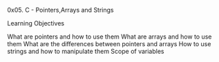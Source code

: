 0x05. C - Pointers,Arrays and Strings

Learning Objectives

What are pointers and how to use them
What are arrays and how to use them
What are the differences between pointers and arrays
How to use strings and how to manipulate them
Scope of variables
